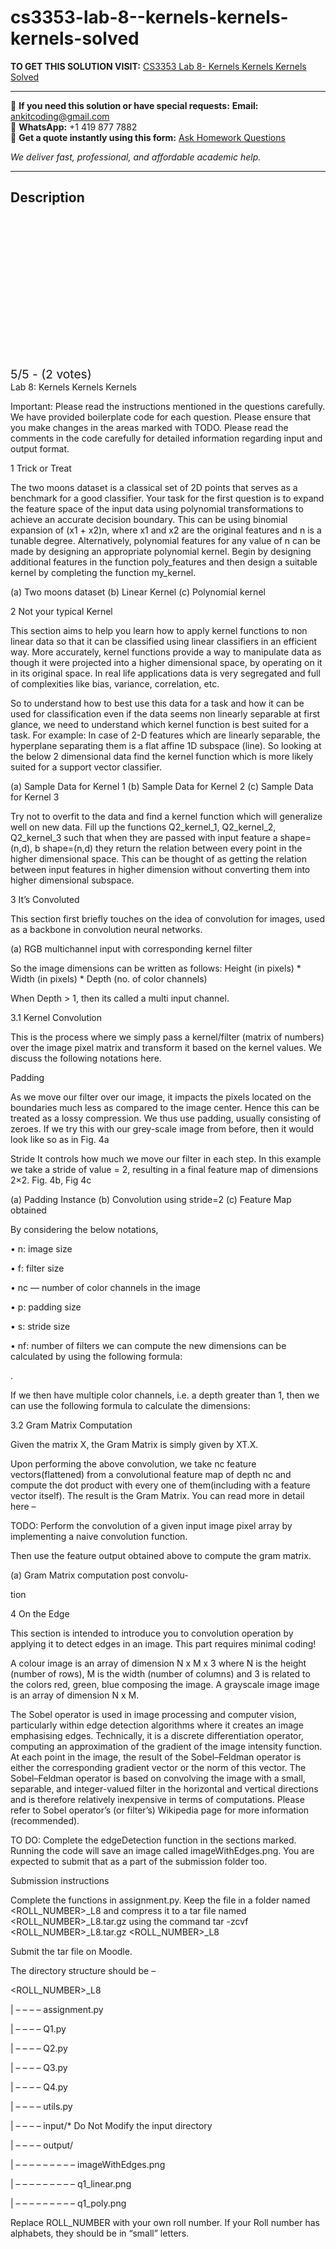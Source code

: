 # cs3353-lab-8--kernels-kernels-kernels-solved
**TO GET THIS SOLUTION VISIT:** [CS3353 Lab 8- Kernels Kernels Kernels Solved](https://www.ankitcodinghub.com/product/aiml-cs-335-solved-14/)


---

📩 **If you need this solution or have special requests:** **Email:** ankitcoding@gmail.com  
📱 **WhatsApp:** +1 419 877 7882  
📄 **Get a quote instantly using this form:** [Ask Homework Questions](https://www.ankitcodinghub.com/services/ask-homework-questions/)

*We deliver fast, professional, and affordable academic help.*

---

<h2>Description</h2>



<div class="kk-star-ratings kksr-auto kksr-align-center kksr-valign-top" data-payload="{&quot;align&quot;:&quot;center&quot;,&quot;id&quot;:&quot;124287&quot;,&quot;slug&quot;:&quot;default&quot;,&quot;valign&quot;:&quot;top&quot;,&quot;ignore&quot;:&quot;&quot;,&quot;reference&quot;:&quot;auto&quot;,&quot;class&quot;:&quot;&quot;,&quot;count&quot;:&quot;2&quot;,&quot;legendonly&quot;:&quot;&quot;,&quot;readonly&quot;:&quot;&quot;,&quot;score&quot;:&quot;5&quot;,&quot;starsonly&quot;:&quot;&quot;,&quot;best&quot;:&quot;5&quot;,&quot;gap&quot;:&quot;4&quot;,&quot;greet&quot;:&quot;Rate this product&quot;,&quot;legend&quot;:&quot;5\/5 - (2 votes)&quot;,&quot;size&quot;:&quot;24&quot;,&quot;title&quot;:&quot;CS3353 Lab 8- Kernels Kernels Kernels Solved&quot;,&quot;width&quot;:&quot;138&quot;,&quot;_legend&quot;:&quot;{score}\/{best} - ({count} {votes})&quot;,&quot;font_factor&quot;:&quot;1.25&quot;}">

<div class="kksr-stars">

<div class="kksr-stars-inactive">
            <div class="kksr-star" data-star="1" style="padding-right: 4px">


<div class="kksr-icon" style="width: 24px; height: 24px;"></div>
        </div>
            <div class="kksr-star" data-star="2" style="padding-right: 4px">


<div class="kksr-icon" style="width: 24px; height: 24px;"></div>
        </div>
            <div class="kksr-star" data-star="3" style="padding-right: 4px">


<div class="kksr-icon" style="width: 24px; height: 24px;"></div>
        </div>
            <div class="kksr-star" data-star="4" style="padding-right: 4px">


<div class="kksr-icon" style="width: 24px; height: 24px;"></div>
        </div>
            <div class="kksr-star" data-star="5" style="padding-right: 4px">


<div class="kksr-icon" style="width: 24px; height: 24px;"></div>
        </div>
    </div>

<div class="kksr-stars-active" style="width: 138px;">
            <div class="kksr-star" style="padding-right: 4px">


<div class="kksr-icon" style="width: 24px; height: 24px;"></div>
        </div>
            <div class="kksr-star" style="padding-right: 4px">


<div class="kksr-icon" style="width: 24px; height: 24px;"></div>
        </div>
            <div class="kksr-star" style="padding-right: 4px">


<div class="kksr-icon" style="width: 24px; height: 24px;"></div>
        </div>
            <div class="kksr-star" style="padding-right: 4px">


<div class="kksr-icon" style="width: 24px; height: 24px;"></div>
        </div>
            <div class="kksr-star" style="padding-right: 4px">


<div class="kksr-icon" style="width: 24px; height: 24px;"></div>
        </div>
    </div>
</div>


<div class="kksr-legend" style="font-size: 19.2px;">
            5/5 - (2 votes)    </div>
    </div>
Lab 8: Kernels Kernels Kernels

Important: Please read the instructions mentioned in the questions carefully. We have provided boilerplate code for each question. Please ensure that you make changes in the areas marked with TODO. Please read the comments in the code carefully for detailed information regarding input and output format.

1 Trick or Treat

The two moons dataset is a classical set of 2D points that serves as a benchmark for a good classifier. Your task for the first question is to expand the feature space of the input data using polynomial transformations to achieve an accurate decision boundary. This can be using binomial expansion of (x1 + x2)n, where x1 and x2 are the original features and n is a tunable degree. Alternatively, polynomial features for any value of n can be made by designing an appropriate polynomial kernel. Begin by designing additional features in the function poly_features and then design a suitable kernel by completing the function my_kernel.

(a) Two moons dataset (b) Linear Kernel (c) Polynomial kernel

2 Not your typical Kernel

This section aims to help you learn how to apply kernel functions to non linear data so that it can be classified using linear classifiers in an efficient way. More accurately, kernel functions provide a way to manipulate data as though it were projected into a higher dimensional space, by operating on it in its original space. In real life applications data is very segregated and full of complexities like bias, variance, correlation, etc.

So to understand how to best use this data for a task and how it can be used for classification even if the data seems non linearly separable at first glance, we need to understand which kernel function is best suited for a task. For example: In case of 2-D features which are linearly separable, the hyperplane separating them is a flat affine 1D subspace (line). So looking at the below 2 dimensional data find the kernel function which is more likely suited for a support vector classifier.

(a) Sample Data for Kernel 1 (b) Sample Data for Kernel 2 (c) Sample Data for Kernel 3

Try not to overfit to the data and find a kernel function which will generalize well on new data. Fill up the functions Q2_kernel_1, Q2_kernel_2, Q2_kernel_3 such that when they are passed with input feature a shape=(n,d), b shape=(n,d) they return the relation between every point in the higher dimensional space. This can be thought of as getting the relation between input features in higher dimension without converting them into higher dimensional subspace.

3 It’s Convoluted

This section first briefly touches on the idea of convolution for images, used as a backbone in convolution neural networks.

(a) RGB multichannel input with corresponding kernel filter

So the image dimensions can be written as follows: Height (in pixels) * Width (in pixels) * Depth (no. of color channels)

When Depth &gt; 1, then its called a multi input channel.

3.1 Kernel Convolution

This is the process where we simply pass a kernel/filter (matrix of numbers) over the image pixel matrix and transform it based on the kernel values. We discuss the following notations here.

Padding

As we move our filter over our image, it impacts the pixels located on the boundaries much less as compared to the image center. Hence this can be treated as a lossy compression. We thus use padding, usually consisting of zeroes. If we try this with our grey-scale image from before, then it would look like so as in Fig. 4a

Stride It controls how much we move our filter in each step. In this example we take a stride of value = 2, resulting in a final feature map of dimensions 2×2. Fig. 4b, Fig 4c

(a) Padding Instance (b) Convolution using stride=2 (c) Feature Map obtained

By considering the below notations,

• n: image size

• f: filter size

• nc — number of color channels in the image

• p: padding size

• s: stride size

• nf: number of filters we can compute the new dimensions can be calculated by using the following formula:

.

If we then have multiple color channels, i.e. a depth greater than 1, then we can use the following formula to calculate the dimensions:

3.2 Gram Matrix Computation

Given the matrix X, the Gram Matrix is simply given by XT.X.

Upon performing the above convolution, we take nc feature vectors(flattened) from a convolutional feature map of depth nc and compute the dot product with every one of them(including with a feature vector itself). The result is the Gram Matrix. You can read more in detail here –

TODO: Perform the convolution of a given input image pixel array by implementing a naive convolution function.

Then use the feature output obtained above to compute the gram matrix.

(a) Gram Matrix computation post convolu-

tion

4 On the Edge

This section is intended to introduce you to convolution operation by applying it to detect edges in an image. This part requires minimal coding!

A colour image is an array of dimension N x M x 3 where N is the height (number of rows), M is the width (number of columns) and 3 is related to the colors red, green, blue composing the image. A grayscale image image is an array of dimension N x M.

The Sobel operator is used in image processing and computer vision, particularly within edge detection algorithms where it creates an image emphasising edges. Technically, it is a discrete differentiation operator, computing an approximation of the gradient of the image intensity function. At each point in the image, the result of the Sobel–Feldman operator is either the corresponding gradient vector or the norm of this vector. The Sobel–Feldman operator is based on convolving the image with a small, separable, and integer-valued filter in the horizontal and vertical directions and is therefore relatively inexpensive in terms of computations. Please refer to Sobel operator’s (or filter’s) Wikipedia page for more information (recommended).

TO DO: Complete the edgeDetection function in the sections marked. Running the code will save an image called imageWithEdges.png. You are expected to submit that as a part of the submission folder too.

Submission instructions

Complete the functions in assignment.py. Keep the file in a folder named &lt;ROLL_NUMBER&gt;_L8 and compress it to a tar file named &lt;ROLL_NUMBER&gt;_L8.tar.gz using the command tar -zcvf &lt;ROLL_NUMBER&gt;_L8.tar.gz &lt;ROLL_NUMBER&gt;_L8

Submit the tar file on Moodle.

The directory structure should be –

&lt;ROLL_NUMBER&gt;_L8

| – – – – assignment.py

| – – – – Q1.py

| – – – – Q2.py

| – – – – Q3.py

| – – – – Q4.py

| – – – – utils.py

| – – – – input/* Do Not Modify the input directory

| – – – – output/

| – – – – – – – – – imageWithEdges.png

| – – – – – – – – – q1_linear.png

| – – – – – – – – – q1_poly.png

Replace ROLL_NUMBER with your own roll number. If your Roll number has alphabets, they should be in “small” letters.

